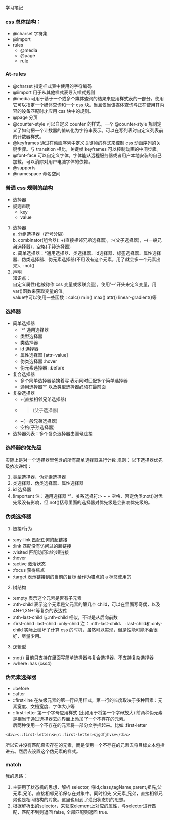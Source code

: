 学习笔记
### css 总体结构：
* @charset 字符集
* @import
* rules
  * @media
  * @page
  * rule

### At-rules
* @charset 指定样式表中使用的字符编码
* @iimport 用于从其他样式表导入样式规则
* @media 可用于基于一个或多个媒体查询的结果来应用样式表的一部分。使用它可以指定一个媒体查询和一个 css 块。当且仅当该媒体查询与正在使用其内容的设备匹配时才应用 css 块中的规则。  
* @page 分页
* @counter-style 可以自定义 counter 的样式。一个 @counter-style 规则定义了如何把一个计数器的值转化为字符串表示。可以在写列表时自定义列表前的计数器样式。   
* @keyframes 通过在动画序列中定义关键帧的样式来控制 css 动画序列的关键步骤。与 transition 相比，关键帧 keyframes 可以控制动画的中间步骤。   
* @font-face 可以自定义字体。字体能从远程服务器或者用户本地安装的自己加载。可以消除对用户电脑字体的依赖。   
* @supports 
* @namespace 命名空间

### 普通 css 规则的结构
* 选择器
* 规则声明
  * key
  * value

1. 选择器   
  a. 分组选择器（逗号分隔)   
  b. combinator(组合器): +(直接相邻兄弟选择器)，>(父子选择器)，~(一般兄弟选择器)，空格(子孙选择器)   
  c. 简单选择器：*通用选择器、类选择器、id选择器、标签选择器、属性选择器、伪类选择器、伪元素选择器(不用没有这个元素，用了就会多一个元素出来)、:not()
2. 声明   
知识点：   
自定义属性(也被称作 css 变量或级联变量)，使用'--'开头来定义变量，用var()函数来获取变量的值。   
value中可以使用一些函数：calc() min() max() attr() linear-gradient()等   

### 选择器
* 简单选择器
  * '*' 通用选择器
  * 类型选择器
  * 类选择器
  * id 选择器
  * 属性选择器 [attr=value]
  * 伪类选择器 :hover
  * 伪元素选择器 ::before
* 复合选择器
  * 多个简单选择器紧挨着写 表示同时匹配多个简单选择器
  * 通用选择器‘*’ 以及类型选择器必须在最前面
* 复杂选择器
  * +(直接相邻兄弟选择器)
  * >(父子选择器)
  * ~(一般兄弟选择器)
  * 空格(子孙选择器) 
* 选择器列表：多个复杂选择器由逗号连接   

### 选择器的优先级
实际上是对一个选择器里包含的所有简单选择器进行计数
规则：
以下选择器优先级依次递增：
1. 类型选择器、伪元素选择器
2. 类选择器、伪类选择器、属性选择器
3. id 选择器
4. !importent
注：通用选择器'*'、关系选择符:> ~ + 空格、否定伪类:not()对优先级没有影响，但:not()括号里面的选择器对优先级是会影响优先级的。   

### 伪类选择器
1. 链接/行为
  * :any-link 匹配任何的超链接
  * :link 匹配没有访问过的超链接
  * :visited 匹配访问过的超链接
  * :hover 
  * :active 激活状态
  * :focus 获得焦点
  * :target 表示链接到的当前的目标 给作为锚点的 a 标签使用的
2. 树结构  
  * :empty 表示这个元素是否有子元素
  * :nth-child 表示这个元素是父元素的第几个 child，可以在里面写奇偶，以及4N+1,3N+1等复杂的表达式
  * :nth-last-child 与:nth-child 相似，不过是从后向前数
  * :first-child :last-child :only-child 
注： :nth-last-child、 :last-child和:only-child 实际上破坏了计算 css 的时机，虽然可以实现，但是性能可能不会很好，尽量少用。   
3. 逻辑型
  * :not() 目前只支持在里面写简单选择器与复合选择器，不支持复杂选择器
  * :where :has (css4) 

### 伪元素选择器
* ::before
* ::after
* ::first-line 在块级元素的第一行应用样式，第一行的长度取决于多种因素：元素宽度、文档宽度、字体大小等
* ::first-letter 第一个字母应用样式 (比如用于将第一个字母放大)
前两种伪元素是相当于通过选择器去向界面上添加了一个不存在的元素。   
后两种使用一个不存在的元素将一部分文字括起来。比如::first-letter
```
<div><::first-letter>a</::first-letter>sjgdfjhvsv</div>
```   
所以它并没有匹配真实存在的元素，而是使用一个不存在的元素去将目标文本包括进去。然后去设置这个伪元素的样式。  

### match
我的思路：   
1. 主要用了状态机的思想，解析 selector, 将id,class,tagName,parent,祖先,父元素,兄弟，直接相邻兄弟保存在对象中。同时祖先,父元素,兄弟，直接相邻兄弟也是相同结构的对象。这里也用到了递归状态机的思想。   
2. 根据解析出的selector，来获取element上对应的属性，与selector进行匹配，匹配不到则返回 false, 全部匹配则返回 true.   





